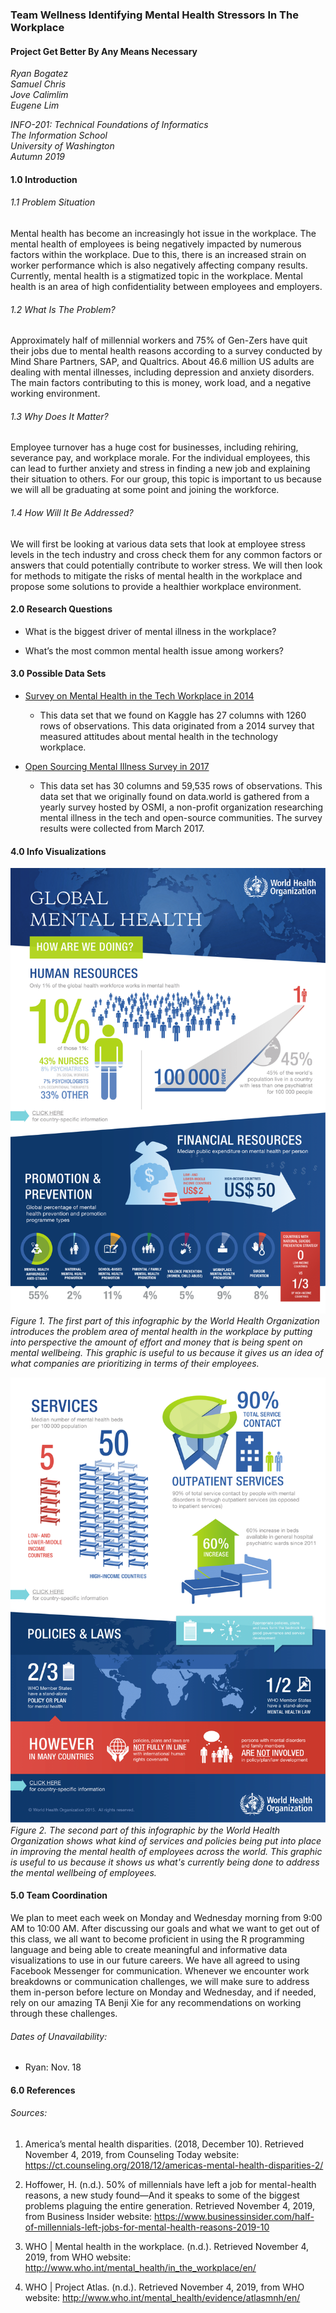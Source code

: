 ### Team Wellness Identifying Mental Health Stressors In The Workplace

#### Project Get Better By Any Means Necessary

_Ryan Bogatez_  
_Samuel Chris_  
_Jove Calimlim_  
_Eugene Lim_

_INFO-201: Technical Foundations of Informatics_  
_The Information School_  
_University of Washington_  
_Autumn 2019_

#### 1.0 Introduction

###### 1.1 Problem Situation

Mental health has become an increasingly hot issue in the workplace. The mental health of employees is being negatively impacted by numerous factors within the workplace. Due to this, there is an increased strain on worker performance which is also negatively affecting company results. Currently, mental health is a stigmatized topic in the workplace. Mental health is an area of high confidentiality between employees and employers.

###### 1.2 What Is The Problem?

Approximately half of millennial workers and 75% of Gen-Zers have quit their jobs due to mental health reasons according to a survey conducted by Mind Share Partners, SAP, and Qualtrics. About 46.6 million US adults are dealing with mental illnesses, including depression and anxiety disorders. The main factors contributing to this is money, work load, and a negative working environment.

###### 1.3 Why Does It Matter?

Employee turnover has a huge cost for businesses, including rehiring, severance pay, and workplace morale. For the individual employees, this can lead to further anxiety and stress in finding a new job and explaining their situation to others. For our group, this topic is important to us because we will all be graduating at some point and joining the workforce.

###### 1.4 How Will It Be Addressed?

We will first be looking at various data sets that look at employee stress levels in the tech industry and cross check them for any common factors or answers that could potentially contribute to worker stress. We will then look for methods to mitigate the risks of mental health in the workplace and propose some solutions to provide a healthier workplace environment.

#### 2.0 Research Questions

* What is the biggest driver of mental illness in the workplace?

* What’s the most common mental health issue among workers?

#### 3.0 Possible Data Sets

* [Survey on Mental Health in the Tech Workplace in 2014](https://www.kaggle.com/osmi/mental-health-in-tech-survey)
  * This data set that we found on Kaggle has 27 columns with 1260 rows of observations. This data originated from a 2014 survey that measured attitudes about mental health in the technology workplace.

* [Open Sourcing Mental Illness Survey in 2017](https://data.world/dataforacause/osmi-mental-health-clean/workspace/file?filename=Data_for_a_Cause_OSMIhelp%2FData-for-a-Cause-OSMIhelp%2FOSMI-Survey-Data.csv)
  * This data set has 30 columns and 59,535 rows of observations. This data set that we originally found on data.world is gathered from a yearly survey hosted by OSMI, a non-profit organization researching mental illness in the tech and open-source communities. The survey results were collected from March 2017.

#### 4.0 Info Visualizations

![Figure 1](images/info1.png)
_Figure 1. The first part of this infographic by the World Health Organization introduces the problem area of mental health in the workplace by putting into perspective the amount of effort and money that is being spent on mental wellbeing. This graphic is useful to us because it gives us an idea of what companies are prioritizing in terms of their employees._

![Figure 2](images/info2.png)
_Figure 2. The second part of this infographic by the World Health Organization shows what kind of services and policies being put into place in improving the mental health of employees across the world. This graphic is useful to us because it shows us what's currently being done to address the mental wellbeing of employees._

#### 5.0 Team Coordination

We plan to meet each week on Monday and Wednesday morning from 9:00 AM to 10:00 AM. After discussing our goals and what we want to get out of this class, we all want to become proficient in using the R programming language and being able to create meaningful and informative data visualizations to use in our future careers. We have all agreed to using Facebook Messenger for communication. Whenever we encounter work breakdowns or communication challenges, we will make sure to address them in-person before lecture on Monday and Wednesday, and if needed, rely on our amazing TA Benji Xie for any recommendations on working through these challenges.

###### Dates of Unavailability:

* Ryan: Nov. 18

#### 6.0 References

###### Sources:

1. America’s mental health disparities. (2018, December 10). Retrieved November 4, 2019, from Counseling Today website: https://ct.counseling.org/2018/12/americas-mental-health-disparities-2/  

2. Hoffower, H. (n.d.). 50% of millennials have left a job for mental-health reasons, a new study found—And it speaks to some of the biggest problems plaguing the entire generation. Retrieved November 4, 2019, from Business Insider website: https://www.businessinsider.com/half-of-millennials-left-jobs-for-mental-health-reasons-2019-10  

3. WHO | Mental health in the workplace. (n.d.). Retrieved November 4, 2019, from WHO website: http://www.who.int/mental_health/in_the_workplace/en/  

4. WHO | Project Atlas. (n.d.). Retrieved November 4, 2019, from WHO website: http://www.who.int/mental_health/evidence/atlasmnh/en/
